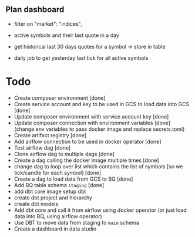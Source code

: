 ## Plan dashboard

- filter on "market": "indices",

- active symbols and their last quote in a day
- get historical last 30 days quotes for a symbol -> store in table
- daily job to get yesterday last tick for all active symbols

# Todo

- Create composer environment [done]
- Create service account and key to be used in GCS to load data into GCS [done]
- Update composer environment with service account key [done]
- Update composer connection with environment variables [done] (change env variables to pass docker image and replace secrets.toml)
- Create artifact registry [done]
- Add airflow connection to be used in docker operator [done]
- Test airflow dag [done]
- Clone airflow dag to multiple dags [done]
- Create a dag calling the docker image multiple times [done]
- change dag to loop over list which contains the list of symbols [so we tick/candle for each symbol] [done]
- Create a dag to load data from GCS to BQ [done]
- Add BQ table schema `staging` [done]
- add dbt core image setup dbt
- create dbt project and hierarchy
- create dbt models
- Add dbt core and call it from airflow using docker operator (or just load data into BQ, using airflow operator)
- Use DBT to move data from staging to `main` schema
- Create a dashboard in data studio
